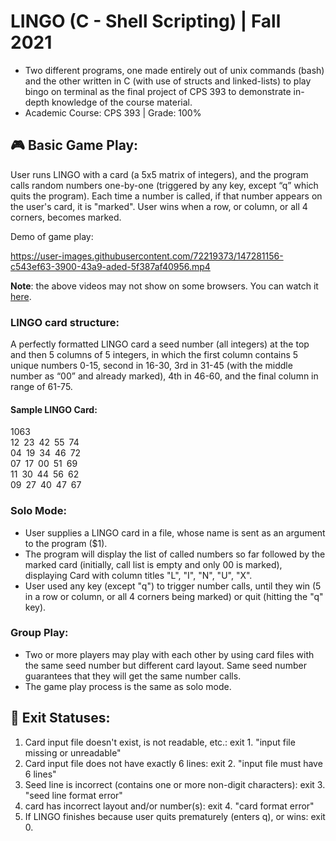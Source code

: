 # LINGO (C - Shell Scripting) | Fall 2021
- Two different programs, one made entirely out of unix commands (bash) and the other written in C (with use of structs and linked-lists) to play bingo on terminal as the final project of CPS 393 to demonstrate in-depth knowledge of the course material.
- Academic Course: CPS 393 | Grade: 100%

## 🎮 Basic Game Play:
User runs LINGO with a card (a 5x5 matrix of integers), and the program calls random numbers one-by-one (triggered by any key, except “q” which quits the program). Each time a number is called, if that number appears on the user's card, it is "marked". User wins when a row, or column, or all 4 corners, becomes marked.

Demo of game play:

https://user-images.githubusercontent.com/72219373/147281156-c543ef63-3900-43a9-aded-5f387af40956.mp4

**Note**: the above videos may not show on some browsers. You can watch it [here](https://user-images.githubusercontent.com/72219373/147281156-c543ef63-3900-43a9-aded-5f387af40956.mp4).

### LINGO card structure:
A perfectly formatted LINGO card a seed number (all integers) at the top and then 5 columns of 5 integers, in which the first column contains 5 unique numbers 0-15, second in 16-30, 3rd in 31-45 (with the middle number as “00” and already marked), 4th in 46-60, and the final column in range of 61-75. 
#### Sample LINGO Card:
1063<br>
12&ensp;23&ensp;42&ensp;55&ensp;74<br>
04&ensp;19&ensp;34&ensp;46&ensp;72<br>
07&ensp;17&ensp;00&ensp;51&ensp;69<br>
11&ensp;30&ensp;44&ensp;56&ensp;62<br>
09&ensp;27&ensp;40&ensp;47&ensp;67<br>

### Solo Mode:
- User supplies a LINGO card in a file, whose name is sent as an argument to the program ($1). 
- The program will display the list of called numbers so far followed by the marked card (initially, call list is empty and only 00 is marked), displaying Card with column titles "L", "I", "N", "U", "X".
- User used any key (except "q") to trigger number calls, until they win (5 in a row or column, or all 4 corners being marked) or quit (hitting the "q" key).

### Group Play:
- Two or more players may play with each other by using card files with the same seed number but different card layout. Same seed number guarantees that they will get the same number calls.
- The game play process is the same as solo mode.

## 🚨 Exit Statuses:
1. Card input file doesn't exist, is not readable, etc.:
  	exit 1. "input file missing or unreadable"
2. Card input file does not have exactly 6 lines:
  	exit 2. "input file must have 6 lines"
3. Seed line is incorrect (contains one or more non-digit characters):
  	exit 3. "seed line format error"
4. card has incorrect layout and/or number(s):
  	exit 4. "card format error"
5. If LINGO finishes because user quits prematurely (enters q), or wins:
  	exit 0.

